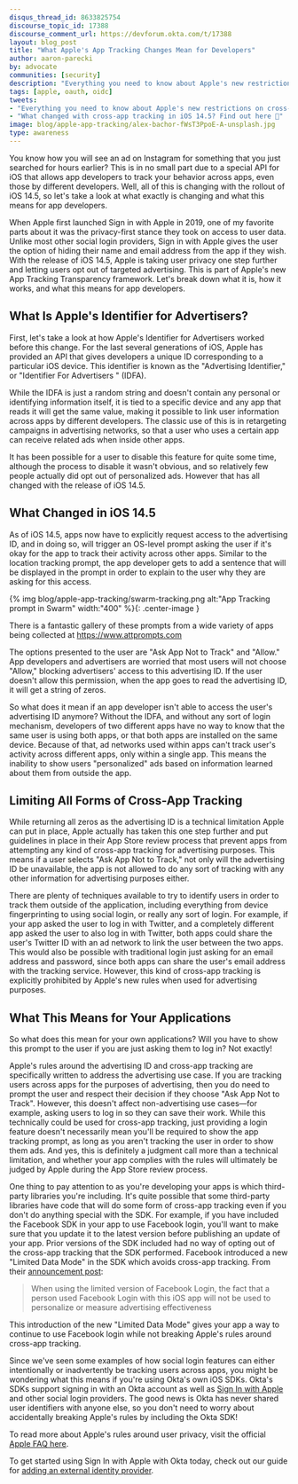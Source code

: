 ```yaml
---
disqus_thread_id: 8633825754
discourse_topic_id: 17388
discourse_comment_url: https://devforum.okta.com/t/17388
layout: blog_post
title: "What Apple's App Tracking Changes Mean for Developers"
author: aaron-parecki
by: advocate
communities: [security]
description: "Everything you need to know about Apple's new restrictions on cross-app tracking in iOS 14.5"
tags: [apple, oauth, oidc]
tweets:
- "Everything you need to know about Apple's new restrictions on cross-app tracking in iOS 14.5"
- "What changed with cross-app tracking in iOS 14.5? Find out here 🍎"
image: blog/apple-app-tracking/alex-bachor-fWsT3PpoE-A-unsplash.jpg
type: awareness
---
```


You know how you will see an ad on Instagram for something that you just searched for hours earlier? This is in no small part due to a special API for iOS that allows app developers to track your behavior across apps, even those by different developers. Well, all of this is changing with the rollout of iOS 14.5, so let's take a look at what exactly is changing and what this means for app developers.

When Apple first launched Sign in with Apple in 2019, one of my favorite parts about it was the privacy-first stance they took on access to user data. Unlike most other social login providers, Sign in with Apple gives the user the option of hiding their name and email address from the app if they wish. With the release of iOS 14.5, Apple is taking user privacy one step further and letting users opt out of targeted advertising. This is part of Apple's new App Tracking Transparency framework. Let's break down what it is, how it works, and what this means for app developers.

## What Is Apple's Identifier for Advertisers?

First, let's take a look at how Apple's Identifier for Advertisers worked before this change. For the last several generations of iOS, Apple has provided an API that gives developers a unique ID corresponding to a particular iOS device. This identifier is known as the "Advertising Identifier," or "Identifier For Advertisers " (IDFA).

While the IDFA is just a random string and doesn't contain any personal or identifying information itself, it is tied to a specific device and any app that reads it will get the same value, making it possible to link user information across apps by different developers. The classic use of this is in retargeting campaigns in advertising networks, so that a user who uses a certain app can receive related ads when inside other apps.

It has been possible for a user to disable this feature for quite some time, although the process to disable it wasn't obvious, and so relatively few people actually did opt out of personalized ads. However that has all changed with the release of iOS 14.5.

## What Changed in iOS 14.5

As of iOS 14.5, apps now have to explicitly request access to the advertising ID, and in doing so, will trigger an OS-level prompt asking the user if it's okay for the app to track their activity across other apps. Similar to the location tracking prompt, the app developer gets to add a sentence that will be displayed in the prompt in order to explain to the user why they are asking for this access.

{% img blog/apple-app-tracking/swarm-tracking.png alt:"App Tracking prompt in Swarm" width:"400" %}{: .center-image }

There is a fantastic gallery of these prompts from a wide variety of apps being collected at <https://www.attprompts.com>

The options presented to the user are "Ask App Not to Track" and "Allow." App developers and advertisers are worried that most users will not choose "Allow," blocking advertisers'  access to this advertising ID. If the user doesn't allow this permission, when the app goes to read the advertising ID, it will get a string of zeros.

So what does it mean if an app developer isn't able to access the user's advertising ID anymore? Without the IDFA, and without any sort of login mechanism, developers of two different apps have no way to know that the same user is using both apps, or that both apps are installed on the same device. Because of that, ad networks used within apps can't track user's activity across different apps, only within a single app. This means the inability to show users "personalized" ads based on information learned about them from outside the app.

## Limiting All Forms of Cross-App Tracking

While returning all zeros as the advertising ID is a technical limitation Apple can put in place, Apple actually has taken this one step further and put guidelines in place in their App Store review process that prevent apps from attempting any kind of cross-app tracking for advertising purposes. This means if a user selects "Ask App Not to Track," not only will the advertising ID be unavailable, the app is not allowed to do any sort of tracking with any other information for advertising purposes either.

There are plenty of techniques available to try to identify users in order to track them outside of the application, including everything from device fingerprinting to using social login, or really any sort of login. For example, if your app asked the user to log in with Twitter, and a completely different app asked the user to also log in with Twitter, both apps could share the user's Twitter ID with an ad network to link the user between the two apps. This would also be possible with traditional login just asking for an email address and password, since both apps can share the user's email address with the tracking service. However, this kind of cross-app tracking is explicitly prohibited by Apple's new rules when used for advertising purposes.

## What This Means for Your Applications

So what does this mean for your own applications? Will you have to show this prompt to the user if you are just asking them to log in? Not exactly!

Apple's rules around the advertising ID and cross-app tracking are specifically written to address the advertising use case. If you are tracking users across apps for the purposes of advertising, then you do need to prompt the user and respect their decision if they choose "Ask App Not to Track". However, this doesn't affect non-advertising use cases—for example, asking users to log in so they can save their work. While this technically could be used for cross-app tracking, just providing a login feature doesn't necessarily mean you'll be required to show the app tracking prompt, as long as you aren't tracking the user in order to show them ads. And yes, this is definitely a judgment call more than a technical limitation, and whether your app complies with the rules will ultimately be judged by Apple during the App Store review process.

One thing to pay attention to as you're developing your apps is which third-party libraries you're including. It's quite possible that some third-party libraries have code that will do some form of cross-app tracking even if you don't do anything special with the SDK. For example, if you have included the Facebook SDK in your app to use Facebook login, you'll want to make sure that you update it to the latest version before publishing an update of your app. Prior versions of the SDK included had no way of opting out of the cross-app tracking that the SDK performed. Facebook introduced a new "Limited Data Mode" in the SDK which avoids cross-app tracking. From their [announcement post](https://developers.facebook.com/blog/post/2021/01/19/facebook-login-updates-new-limited-data-mode/):

<blockquote>
When using the limited version of Facebook Login, the fact that a person used Facebook Login with this iOS app will not be used to personalize or measure advertising effectiveness
</blockquote>

This introduction of the new "Limited Data Mode" gives your app a way to continue to use Facebook login while not breaking Apple's rules around cross-app tracking.

Since we've seen some examples of how social login features can either intentionally or inadvertently be tracking users across apps, you might be wondering what this means if you're using Okta's own iOS SDKs. Okta's SDKs support signing in with an Okta account as well as [Sign In with Apple](/blog/2019/06/04/what-the-heck-is-sign-in-with-apple) and other social login providers. The good news is Okta has never shared user identifiers with anyone else, so you don't need to worry about accidentally breaking Apple's rules by including the Okta SDK!

To read more about Apple's rules around user privacy, visit the official [Apple FAQ here](https://developer.apple.com/app-store/user-privacy-and-data-use/).

To get started using Sign In with Apple with Okta today, check out our guide for [adding an external identity provider](https://developer.okta.com/docs/guides/add-an-external-idp/apple/create-an-app-at-idp/).
